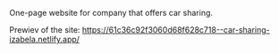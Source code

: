 One-page website for company that offers car sharing.

Prewiev of the site: https://61c36c92f3060d68f628c718--car-sharing-izabela.netlify.app/
